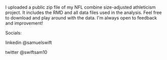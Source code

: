 I uploaded a public zip file of my NFL combine size-adjusted athleticism project. It includes the RMD and all data files used in the analysis. Feel free to download and play around with the data. I'm always open to feedback and improvement!

Socials:

linkedin @samuelswift

twitter @swiftsam10
